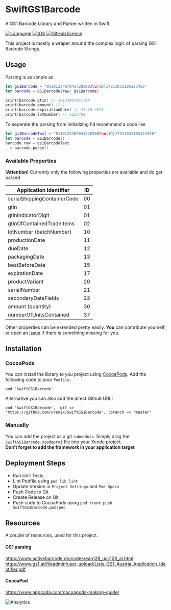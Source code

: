 # SwiftGS1Barcode
A GS1 Barcode Library and Parser written in Swift

[![Language](https://img.shields.io/badge/language-swift%203-1b7cb9.svg)](https://img.shields.io/badge/language-swift%203-1b7cb9.svg)
[![iOS](https://img.shields.io/badge/iOS-9.0%2B-1b7cb9.svg)](https://img.shields.io/badge/iOS-9.0%2B-1b7cb9.svg)
[![GitHub license](https://img.shields.io/badge/license-MIT-blue.svg)](https://raw.githubusercontent.com/xremix/SwiftGS1Barcode/master/LICENSE)

This project is mostly a wraper around the complex logic of parsing GS1 Barcode Strings.

## Usage
Parsing is as simple as

```Swift
let gs1Barcode = "01101234670417283002\u{1D}1721103110S123456"
let barcode = GS1Barcode(raw: gs1Barcode)

print(barcode.gtin) // 10123467041728
print(barcode.amount) // 2
print(barcode.expirationDate) // 31.10.2021
print(barcode.lotNumber) // S123456
```

To seperate the parsing from initializing I'd recommend a code like
```Swift
let gs1BarcodeText = "01101234670417283002\u{1D}1721103110S123456"
let barcode = GS1Barcode()
barcode.raw = gs1BarcodeText
_ = barcode.parse()
```

### Available Properties
**!Attention!** Currently only the following properties are available and do get parsed


| Application Identifier | ID           |
| ------------------ |:-------------:|
| serialShippingContainerCode |  00 |
| gtin               | 01  |
| gtinIndicatorDigit | 01  |
| gtinOfContainedTradeItems | 02  |
| lotNumber (batchNumber) | 10  |
| productionDate     | 11  |
| dueDate            | 12  |
| packagingDate      | 13  |
| bestBeforeDate     | 15  |
| expirationDate     | 17  |
| productVariant     | 20  |
| serialNumber       | 21  |
| secondaryDataFields | 22  |
| amount (quantity)  | 30  |
| numberOfUnitsContained | 37  |

Other properties can be extended pretty easily. **You** can contribute yourself, or open an [issue](https://github.com/xremix/SwiftGS1Barcode/issues/new) if there is something missing for you.

## Installation
### CocoaPods
You can install the library to you project using [CocoaPods](https://cocoapods.org). Add the following code to your `Podfile`:
```
pod 'SwiftGS1Barcode'
```
Alternative you can also add the direct Github URL: 
```
pod 'SwiftGS1Barcode', :git => 'https://github.com/xremix/SwiftGS1Barcode', :branch => 'master'
```

### Manually
You can add the project as a git `submodule`. Simply drag the `SwiftGS1Barcode.xcodeproj` file into your Xcode project.  
**Don't forget to add the framework in your application target**


## Deployment Steps
- Run Unit Tests
- Lint Podfile using `pod lib lint`
- Update Version in `Project Settings` and `Pod Specs`
- Push Code to Git
- Create Release on Git
- Push code to CocoaPods using `pod trunk push SwiftGS1Barcode.podspec`

## Resources
A couple of resources, used for this project.

#### GS1 parsing
https://www.activebarcode.de/codes/ean128_ucc128_ai.html
https://www.gs1.at/fileadmin/user_upload/Liste_GS1_Austria_Application_Identifier.pdf

#### CocoaPod
https://www.appcoda.com/cocoapods-making-guide/


![Analytics](https://ga-beacon.appspot.com/UA-40522413-9/SwiftGS1Barcode/readme?pixel)
